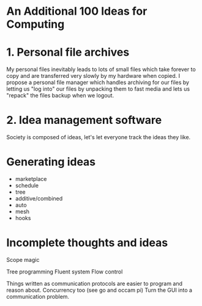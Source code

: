 # An Additional 100 Ideas for Computing

# 1. Personal file archives

My personal files inevitably leads to lots of small files which take forever to copy and are transferred very slowly by my hardware when copied. I propose a personal file manager which handles archiving for our files by letting us "log into" our files by unpacking them to fast media and lets us "repack" the files backup when we logout.

# 2. Idea management software

Society is composed of ideas, let's let everyone track the ideas they like.

# Generating ideas

 * marketplace
 * schedule
 * tree
 * additive/combined
 * auto
 * mesh
 * hooks

# Incomplete thoughts and ideas 

Scope magic

Tree programming
Fluent system
Flow control

Things written as communication protocols are easier to program and reason about. Concurrency too (see go and occam pi)
Turn the GUI into a communication problem.
